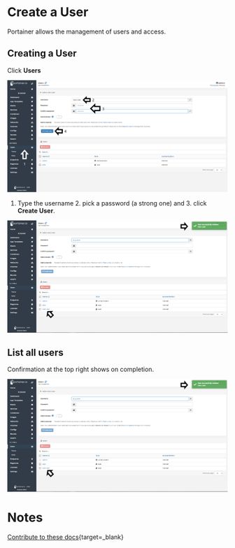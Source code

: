 # Create a User

Portainer allows the management of users and access.

## Creating a User

Click <b>Users</b>

![users](assets/user_1.png)

1. Type the username 2. pick a password (a strong one) and 3. click <b>Create User</b>.

![users](assets/user_2.png)

## List all users

Confirmation at the top right shows on completion.

![users](assets/user_2.png)

# Notes

[Contribute to these docs](https://github.com/portainer/portainer-docs/blob/master/contributing.md){target=_blank}